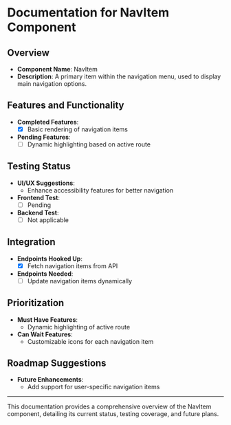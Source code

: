 # Documentation for NavItem Component

## Overview
- **Component Name**: NavItem
- **Description**: A primary item within the navigation menu, used to display main navigation options.

## Features and Functionality
- **Completed Features**: 
  - [x] Basic rendering of navigation items
- **Pending Features**: 
  - [ ] Dynamic highlighting based on active route

## Testing Status
- **UI/UX Suggestions**: 
  - Enhance accessibility features for better navigation
- **Frontend Test**: 
  - [ ] Pending
- **Backend Test**: 
  - [ ] Not applicable

## Integration
- **Endpoints Hooked Up**: 
  - [x] Fetch navigation items from API
- **Endpoints Needed**: 
  - [ ] Update navigation items dynamically

## Prioritization
- **Must Have Features**: 
  - Dynamic highlighting of active route
- **Can Wait Features**: 
  - Customizable icons for each navigation item

## Roadmap Suggestions
- **Future Enhancements**: 
  - Add support for user-specific navigation items

---

This documentation provides a comprehensive overview of the NavItem component, detailing its current status, testing coverage, and future plans.
